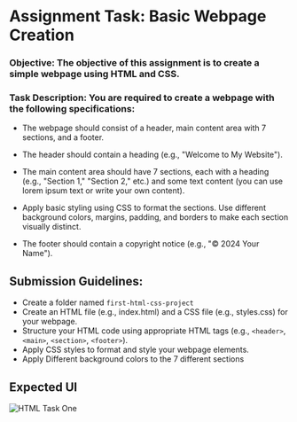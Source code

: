 # Assignment Task: Basic Webpage Creation

### Objective: The objective of this assignment is to create a simple webpage using HTML and CSS.

### Task Description: You are required to create a webpage with the following specifications:

* The webpage should consist of a header, main content area with 7 sections, and a footer.

* The header should contain a heading (e.g., "Welcome to My Website").

* The main content area should have 7 sections, each with a heading (e.g., "Section 1," "Section 2," etc.) and some text content (you can use lorem ipsum text or write your own content).

* Apply basic styling using CSS to format the sections. Use different background colors, margins, padding, and borders to make each section visually distinct.

* The footer should contain a copyright notice (e.g., "© 2024 Your Name").

## Submission Guidelines:
* Create a folder named `first-html-css-project`
* Create an HTML file (e.g., index.html) and a CSS file (e.g., styles.css) for your webpage.
* Structure your HTML code using appropriate HTML tags (e.g., `<header>`, `<main>`, `<section>`, `<footer>`).
* Apply CSS styles to format and style your webpage elements.
* Apply Different background colors to the 7 different sections

## Expected UI
![HTML Task One](https://github.com/user-attachments/assets/6ec14995-44cd-45d1-9ac0-f04cf555a225)
